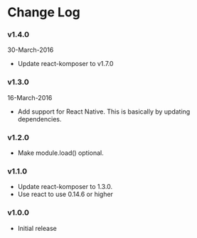 # Change Log
### v1.4.0
30-March-2016

* Update react-komposer to v1.7.0

### v1.3.0
16-March-2016

* Add support for React Native. This is basically by updating dependencies.

### v1.2.0
* Make module.load() optional.

### v1.1.0

* Update react-komposer to 1.3.0.
* Use react to use 0.14.6 or higher

### v1.0.0

* Initial release
